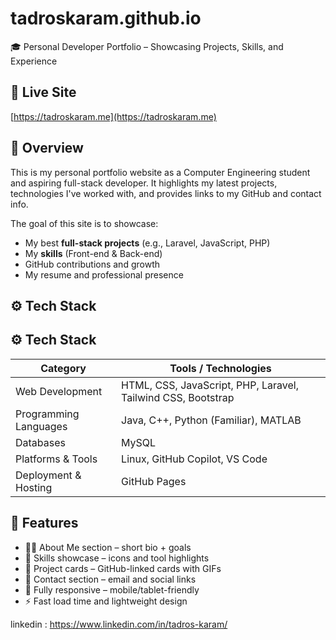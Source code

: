 # tadroskaram.github.io

🎓 Personal Developer Portfolio – Showcasing Projects, Skills, and Experience

## 🔗 Live Site
[https://tadroskaram.me](https://tadroskaram.me)

## 📌 Overview
This is my personal portfolio website as a Computer Engineering student and aspiring full-stack developer. It highlights my latest projects, technologies I've worked with, and provides links to my GitHub and contact info.

The goal of this site is to showcase:
- My best **full-stack projects** (e.g., Laravel, JavaScript, PHP)
- My **skills** (Front-end & Back-end)
- GitHub contributions and growth
- My resume and professional presence

## ⚙️ Tech Stack

## ⚙️ Tech Stack

| Category               | Tools / Technologies                                                                 |
|------------------------|-------------------------------------------------------------------------------------|
| Web Development        | HTML, CSS, JavaScript, PHP, Laravel, Tailwind CSS, Bootstrap                        |
| Programming Languages  | Java, C++, Python (Familiar), MATLAB                                                |
| Databases              | MySQL                                                                               |
| Platforms & Tools      | Linux, GitHub Copilot, VS Code                                                      |
| Deployment & Hosting   | GitHub Pages                                                                        |


## 📁 Features

- 🧑‍💻 About Me section – short bio + goals  
- 🧠 Skills showcase – icons and tool highlights  
- 🧰 Project cards – GitHub-linked cards with GIFs  
- 📨 Contact section – email and social links  
- 📱 Fully responsive – mobile/tablet-friendly  
- ⚡ Fast load time and lightweight design  


linkedin : https://www.linkedin.com/in/tadros-karam/
